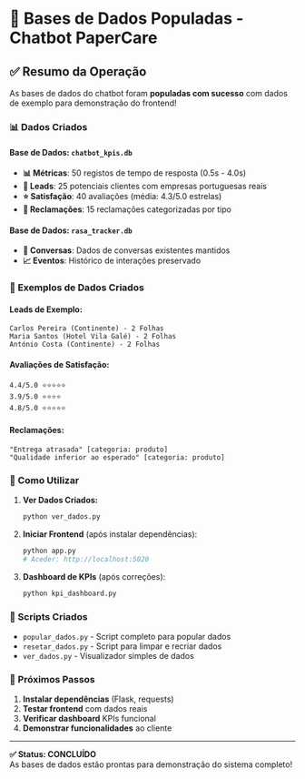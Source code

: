 # 🧻 Bases de Dados Populadas - Chatbot PaperCare

## ✅ Resumo da Operação

As bases de dados do chatbot foram **populadas com sucesso** com dados de exemplo para demonstração do frontend!

### 📊 Dados Criados

#### Base de Dados: `chatbot_kpis.db`
- **📊 Métricas**: 50 registos de tempo de resposta (0.5s - 4.0s)
- **👥 Leads**: 25 potenciais clientes com empresas portuguesas reais
- **⭐ Satisfação**: 40 avaliações (média: 4.3/5.0 estrelas)
- **📝 Reclamações**: 15 reclamações categorizadas por tipo

#### Base de Dados: `rasa_tracker.db`
- **💬 Conversas**: Dados de conversas existentes mantidos
- **📈 Eventos**: Histórico de interações preservado

### 🎯 Exemplos de Dados Criados

#### Leads de Exemplo:
```
Carlos Pereira (Continente) - 2 Folhas
Maria Santos (Hotel Vila Galé) - 2 Folhas  
António Costa (Continente) - 2 Folhas
```

#### Avaliações de Satisfação:
```
4.4/5.0 ⭐⭐⭐⭐⭐
3.9/5.0 ⭐⭐⭐⭐
4.8/5.0 ⭐⭐⭐⭐⭐
```

#### Reclamações:
```
"Entrega atrasada" [categoria: produto]
"Qualidade inferior ao esperado" [categoria: produto]
```

### 🚀 Como Utilizar

1. **Ver Dados Criados:**
   ```bash
   python ver_dados.py
   ```

2. **Iniciar Frontend** (após instalar dependências):
   ```bash
   python app.py
   # Aceder: http://localhost:5020
   ```

3. **Dashboard de KPIs** (após correções):
   ```bash
   python kpi_dashboard.py
   ```

### 📁 Scripts Criados

- `popular_dados.py` - Script completo para popular dados
- `resetar_dados.py` - Script para limpar e recriar dados
- `ver_dados.py` - Visualizador simples de dados

### 🔧 Próximos Passos

1. **Instalar dependências** (Flask, requests)
2. **Testar frontend** com dados reais
3. **Verificar dashboard** KPIs funcional
4. **Demonstrar funcionalidades** ao cliente

---

**✅ Status: CONCLUÍDO**  
As bases de dados estão prontas para demonstração do sistema completo!